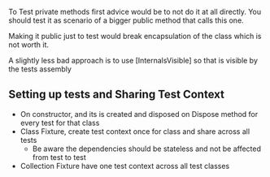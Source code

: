 To Test private methods first advice would be to not do it at all directly.
You should test it as scenario of a bigger public method that calls this one.

Making it public just to test would break encapsulation of the class which is not worth it.

A slightly less bad approach is to use [InternalsVisible] so that is visible by the tests assembly

## Setting up tests and Sharing Test Context
- On constructor, and its is created and disposed on Dispose method for every test for that class
- Class Fixture, create test context once for class and share across all tests
  - Be aware the dependencies should be stateless and not be affected from test to test
- Collection Fixture have one test context across all test classes